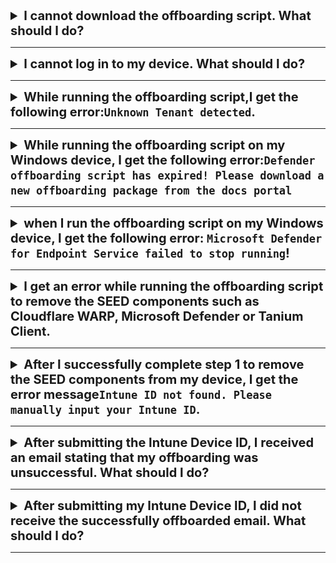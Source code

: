 <details><summary style="font-size:20px;font-weight:bold">I cannot download the offboarding script. What should I do?</summary>

  Create an [incident request](https://go.gov.sg/techpass-sr) and request for request for the offboarding script for your Defender organisation.
  
</details><hr />

<details><summary style="font-size:20px;font-weight:bold">
I cannot log in to my device. What should I do? </summary>

1. Create an [incident support](https://go.gov.sg/techpass-sr) request.
2. In **Details**, enter the text  *I am unable to offboard my device from SEED components but I would like to submit my Intune Device ID to offboard my device from SEED*. 
3. Select SEED as **TechPass Tenant**.
4. Select Production as **Environment**
5. Make sure to provide all the required details and submit the form.

</details><hr />

<details><summary style="font-size:20px;font-weight:bold">While running the offboarding script,I get the following error:<code>Unknown Tenant detected</code>.</summary>

This indicates that your Defender does not belong to WOG or TechPass and that means you are not a SEED user. 

If you had onboarded your device to SEED earlier and still get this error message, please submit an [incident request](https://go.gov.sg/techpass-sr) with the TechPass support.


</details><hr />
<details><summary style="font-size:20px;font-weight:bold">While running the offboarding script on my Windows device, I get the following error:<code>Defender offboarding script has expired! Please download a new offboarding package from the docs portal</code></summary>

This error indicates that your offboarding script is outdated. 

1. On the [Offboard device](offboard-device/offboard-device-from-seed) section, follow the offboarding steps for your device operating system .
2. Make sure to download the offboarding script from this page and complete the offboarding steps.

 !> **Note**<br>If you still experience the same or any other error, submit an [incident request](https://go.gov.sg/techpass-sr) with the TechPass support.
 

</details><hr />

<details><summary style="font-size:20px;font-weight:bold">when I run the offboarding script on my Windows device, I get the following error: <code>Microsoft Defender for Endpoint Service failed to stop running</code>!</summary>

This error would look like the following:

![offboarding-error-for-defender-windows](/images/offboarding-error-for-defender-windows.png)

Try running the script again. If you still experience the same or any other error, submit an [incident request](https://go.gov.sg/techpass-sr) with the TechPass support.

</details><hr />

<details><summary style="font-size:20px;font-weight:bold">I get an error while running the offboarding script to remove the SEED components such as Cloudflare WARP, Microsoft Defender or Tanium Client.</summary>

Try running the script again. If you still experience any error, submit an [incident request](https://go.gov.sg/techpass-sr) with the TechPass support.

</details><hr />

<details><summary style="font-size:20px;font-weight:bold">After I successfully complete step 1 to remove the SEED components from my device, I get the error message<code>Intune ID not found. Please manually input your Intune ID</code>.</summary>

You may experience this error if we are unable to auto-retrieve your Intune Device ID due to some incorrect configurations on your device. There can be multiple reasons for this incorrect configurations. 

1. If you encounter this error, complete one of the following methods to get your Intune Device ID:

    - Go to the [TechPass portal](https://portal.techpass.gov.sg/secure/account/profile) and get the Intune Device ID from your account profile.
    - If you can't access the TechPass portal, please submit an [incident request](https://go.gov.sg/techpass-sr) with the TechPass support to get your Intune Device ID.
2. If you get your Intune device ID via incident request or if needed, repeat Step 1: Offboard device from SEED components before proceeding to Step 2: Submit Intune Device ID.


</details><hr />



<details><summary style="font-size:20px;font-weight:bold">After submitting the Intune Device ID, I received an email stating that my offboarding was unsuccessful. What should I do?</summary>

This can happen if you had submitted an incorrect Intune Device ID. 

1. Complete one of the following steps to get your Intune Device ID:

    - Go to the [TechPass portal](https://portal.techpass.gov.sg/secure/account/profile) and get the Intune Device ID from your account profile.
    - If you can't access the TechPass portal, please submit an [incident request](https://go.gov.sg/techpass-sr) with the TechPass support to get your Intune Device ID.

2. Complete the [offboarding steps](offboard-device/offboard-device-from-seed) for your device.


!> **Note**<br>-  In spite of submitting a correct Intune Device ID, if your offboarding is unsuccessful, please submit an [incident request](https://go.gov.sg/techpass-sr) with the TechPass support.<br><br>- If the TechPass support team completes the offboarding for you, you may not receive this successfully offboarded email from the DEEP team. However, the TechPass support team can confirm if you have successfully offboarded your device from SEED.

</details><hr />


<details><summary style="font-size:20px;font-weight:bold">After submitting my Intune Device ID, I did not receive the successfully offboarded email. What should I do?</summary>

It would take up to 30 minutes for the DEEP team to send the successfully offboarded email to you. If you still have not received this email, please submit an [incident request](https://go.gov.sg/techpass-sr) with the TechPass support.

!> **Note**<br> If the TechPass support team has completed the offboarding for you, you may not receive this email from the DEEP team. However, the TechPass support team can confirm if you have successfully offboarded your device from SEED.

</details><hr />





